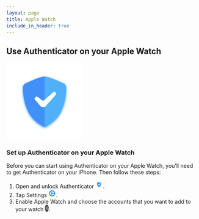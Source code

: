 ```yaml
---
layout: page
title: Apple Watch
include_in_header: true
---
```

## **Use Authenticator on your Apple Watch**

<img src="../assets/appicon.png" width="200">

### Set up Authenticator on your Apple Watch
Before you can start using Authenticator on your Apple Watch, you’ll need to get Authenticator on your iPhone. Then follow these steps:

1. Open and unlock Authenticator <img src="../assets/appicon.png" width="20">.
2. Tap Settings <img src="../assets/settings.png" width="20">.
3. Enable Apple Watch and choose the accounts that you want to add to your watch <img src="../assets/AppleWatch.png" width="10">.


